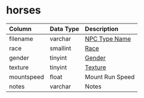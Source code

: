 # horses

| Column | Data Type | Description |
| :--- | :--- | :--- |
| filename | varchar | [NPC Type Name](../../schema/npcs/npc_types.md) |
| race | smallint | [Race](../../../../server/npc/race-list) |
| gender | tinyint | [Gender](../../../../server/npc/genders) |
| texture | tinyint | [Texture](../../../../server/npc/textures) |
| mountspeed | float | Mount Run Speed |
| notes | varchar | Notes |

